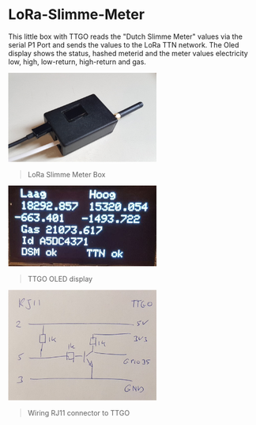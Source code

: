 # LoRa-Slimme-Meter
This little box with TTGO reads the "Dutch Slimme Meter" values via the serial P1 Port and sends the values to the LoRa TTN network.
The Oled display shows the status, hashed meterid and the meter values electricity low, high, low-return, high-return and gas.

<img src="images/dsm.jpg" alt="De Slimme Meter" width="300"/>

> LoRa Slimme Meter Box

<img src="images/oled.jpg" alt="OLED display" width="300"/>

> TTGO OLED display

<img src="images/wiring.jpg" alt="Wiring RJ11 connector to TTGO" width="300"/>

> Wiring RJ11 connector to TTGO

